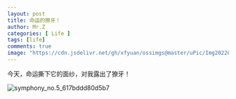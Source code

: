```yaml
---
layout: post
title: 命运的獠牙！
author: Mr.Z
categories: [ Life ]
tags: [life]
comments: true
image: "https://cdn.jsdelivr.net/gh/xfyuan/ossimgs@master/uPic/Img20220302-213840.jpg"
---
```


今天，命运撕下它的面纱，对我露出了獠牙！

![symphony_no.5_617bddd80d5b7](https://cdn.jsdelivr.net/gh/xfyuan/ossimgs@master/uPic/symphony_no.5_617bddd80d5b7.png)
